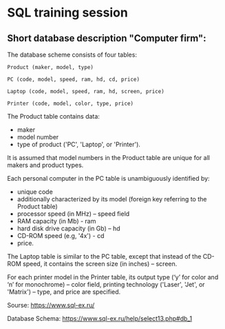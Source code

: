 # SQL training session

## Short database description "Computer firm":

The database scheme consists of four tables:

`Product (maker, model, type)`

`PC (code, model, speed, ram, hd, cd, price)`

`Laptop (code, model, speed, ram, hd, screen, price)`

`Printer (code, model, color, type, price)`

The Product table contains data:
- maker
- model number
- type of product ('PC', 'Laptop', or 'Printer').

It is assumed that model numbers in the Product table are unique for all makers and product types.

Each personal computer in the PC table is unambiguously identified by:
- unique code
- additionally characterized by its model (foreign key referring to the Product table)
- processor speed (in MHz) – speed field
- RAM capacity (in Mb) - ram
- hard disk drive capacity (in Gb) – hd
- CD-ROM speed (e.g, '4x') - cd
- price.

The Laptop table is similar to the PC table, except that instead of the CD-ROM speed, it contains the screen size (in inches) – screen.

For each printer model in the Printer table, its output type (‘y’ for color and ‘n’ for monochrome) – color field, printing technology ('Laser', 'Jet', or 'Matrix') – type, and price are specified.

Sourse: https://www.sql-ex.ru/

Database Schema: https://www.sql-ex.ru/help/select13.php#db_1
